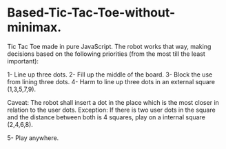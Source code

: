 # Based-Tic-Tac-Toe-without-minimax.
Tic Tac Toe made in pure JavaScript.
The robot works that way, making decisions based on the following priorities (from the most till the least important):

1- Line up three dots.
2- Fill up the middle of the board.
3- Block the use from lining three dots.
4- Harm to line up three dots in an external square (1,3,5,7,9).

Caveat: The robot shall insert a dot in the place which is the most closer in relation to the user dots.
Exception: If there is two user dots in the square and the distance between both is 4 squares, play on a internal square (2,4,6,8).

5- Play anywhere.
